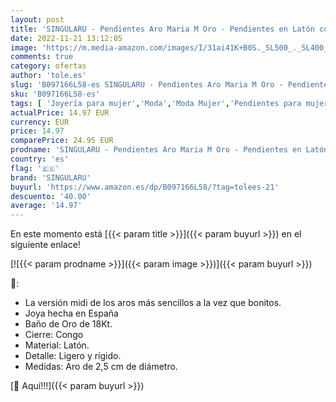 ```yaml
---
layout: post
title: 'SINGULARU - Pendientes Aro Maria M Oro - Pendientes en Latón con Acabado Baño de Oro de 18 Kt. - Pendientes de Aro Grandes Cierre Congo - Joyas para Mujer'
date: 2022-11-21 13:12:05
image: 'https://m.media-amazon.com/images/I/31ai41K+B0S._SL500_._SL400_.jpg'
comments: true
category: ofertas
author: 'tole.es'
slug: 'B097166L58-es SINGULARU - Pendientes Aro Maria M Oro - Pendientes en...'
sku: 'B097166L58-es'
tags: [ 'Joyería para mujer','Moda','Moda Mujer','Pendientes para mujer','singularu','🇪🇸', ]
actualPrice: 14.97 EUR
currency: EUR
price: 14.97
comparePrice: 24.95 EUR
prodname: 'SINGULARU - Pendientes Aro Maria M Oro - Pendientes en Latón con Acabado Baño de Oro de 18 Kt. - Pendientes de Aro Grandes Cierre Congo - Joyas para Mujer'
country: 'es'
flag: '🇪🇸'
brand: 'SINGULARU'
buyurl: 'https://www.amazon.es/dp/B097166L58/?tag=tolees-21'
descuento: '40.00'
average: '14.97'
---
```


En este momento está [{{< param title >}}]({{< param buyurl >}}) en el siguiente enlace!

[![{{< param prodname >}}]({{< param image >}})]({{< param buyurl >}})

🔎:

- La versión midi de los aros más sencillos a la vez que bonitos.
- Joya hecha en España
- Baño de Oro de 18Kt.
- Cierre: Congo
- Material: Latón.
- Detalle: Ligero y rígido.
- Medidas: Aro de 2,5 cm de diámetro.

[🛒 Aquí!!!]({{< param buyurl >}})
